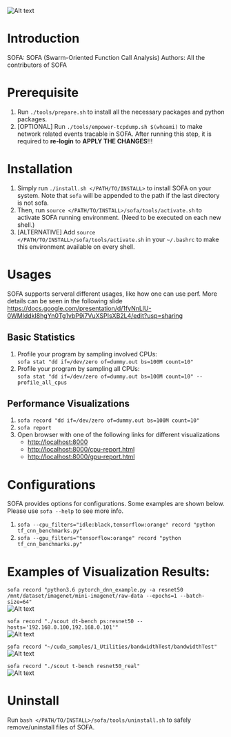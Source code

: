 <!---![Alt text](https://travis-ci.org/cyliustack/sofa.svg?branch=master) --->
![Alt text](https://travis-ci.org/cyliustack/sofa.svg?branch=master)   
# Introduction
SOFA: SOFA (Swarm-Oriented Function Call Analysis)
Authors: All the contributors of SOFA

# Prerequisite
1. Run `./tools/prepare.sh` to install all the necessary packages and python packages.
2. [OPTIONAL] Run `./tools/empower-tcpdump.sh $(whoami)` to make network related events tracable in SOFA. After running this step, it is required to __re-login__ to __APPLY THE CHANGES__!!!

# Installation
1. Simply run `./install.sh </PATH/TO/INSTALL>` to install SOFA on your system. Note that `sofa` will be appended to the path if the last directory is not sofa.
2. Then, run `source </PATH/TO/INSTALL>/sofa/tools/activate.sh` to activate SOFA running environment. (Need to be executed on each new shell.)
3. [ALTERNATIVE] Add `source </PATH/TO/INSTALL>/sofa/tools/activate.sh` in your `~/.bashrc` to make this environment available on every shell.

# Usages
SOFA supports serveral different usages, like how one can use perf. More details can be seen in the following slide   
https://docs.google.com/presentation/d/1fyNnLlU-0WMIddkI8hgYn0Tg1vbP9i7VuXSPIsXB2L4/edit?usp=sharing   


## Basic Statistics
1. Profile your program by sampling involved CPUs:   
    `sofa stat "dd if=/dev/zero of=dummy.out bs=100M count=10"`    
2. Profile your program by sampling all CPUs:   
    `sofa stat "dd if=/dev/zero of=dummy.out bs=100M count=10" --profile_all_cpus`   


## Performance Visualizations
1. `sofa record "dd if=/dev/zero of=dummy.out bs=100M count=10"`
2. `sofa report`
3. Open browser with one of the following links for different visualizations
    * [http://localhost:8000](http://localhost:8000)
    * [http://localhost:8000/cpu-report.html](http://localhost:8000/cpu-report.html)
    * [http://localhost:8000/gpu-report.html](http://localhost:8000/gpu-report.html)


# Configurations
SOFA provides options for configurations. Some examples are shown below. Please use `sofa --help` to see more info.  
1. `sofa --cpu_filters="idle:black,tensorflow:orange" record "python tf_cnn_benchmarks.py"`   
2. `sofa --gpu_filters="tensorflow:orange" record "python tf_cnn_benchmarks.py"`   


# Examples of Visualization Results:
`sofa record "python3.6 pytorch_dnn_example.py -a resnet50 /mnt/dataset/imagenet/mini-imagenet/raw-data --epochs=1 --batch-size=64"`   
![Alt text](./figures/pytorch_resnet50.png)


`sofa record "./scout dt-bench ps:resnet50 --hosts='192.168.0.100,192.168.0.101'"`   
![Alt text](./figures/sofa_network.png)


`sofa record "~/cuda_samples/1_Utilities/bandwidthTest/bandwidthTest"`  
![Alt text](./figures/bandwidth.png)

`sofa record "./scout t-bench resnet50_real"`   
![Alt text](./figures/realdata.png)

# Uninstall
Run `bash </PATH/TO/INSTALL>/sofa/tools/uninstall.sh` to safely remove/uninstall files of SOFA.
